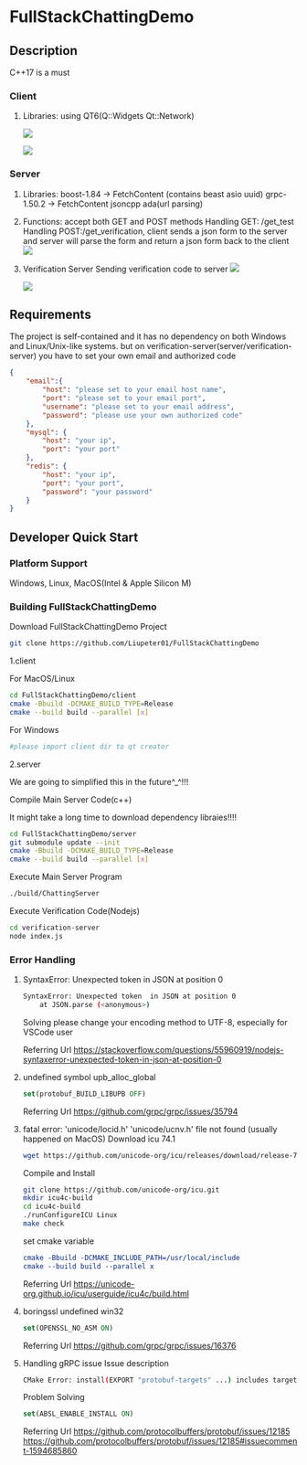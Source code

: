# FullStackChattingDemo
## Description

C++17 is a must

### Client
1. Libraries: using QT6(Q::Widgets Qt::Network)
   
   ![](./assets/client_main.png)
   
   ![](./assets/register_page.png)


### Server
1. Libraries:
   boost-1.84 -> FetchContent (contains beast asio uuid)
   grpc-1.50.2 -> FetchContent
   jsoncpp
   ada(url parsing)

2. Functions: accept both GET and POST methods
   Handling GET: /get_test
   Handling POST:/get_verification, client sends a json form to the server and server will parse the form and return a json form back to the client
   ![](./assets/server.png)

3. Verification Server
   Sending verification code to server
   ![](./assets/verification.png)

    ![](./assets/result.png)

## Requirements
The project is self-contained and it has no dependency on both Windows and Linux/Unix-like systems.
but on verification-server(server/verification-server) you have to set your own email and authorized code

```json
{
    "email":{
        "host": "please set to your email host name",
        "port": "please set to your email port",
        "username": "please set to your email address",
        "password": "please use your own authorized code"
    },
	"mysql": {
		"host": "your ip",
		"port": "your port"
	},
	"redis": {
		"host": "your ip",
		"port": "your port",
		"password": "your password"
	}
}
```

## Developer Quick Start
### Platform Support
Windows, Linux, MacOS(Intel & Apple Silicon M)

### Building FullStackChattingDemo

Download FullStackChattingDemo Project
```bash
git clone https://github.com/Liupeter01/FullStackChattingDemo
```

1.client

For MacOS/Linux
```bash
cd FullStackChattingDemo/client
cmake -Bbuild -DCMAKE_BUILD_TYPE=Release
cmake --build build --parallel [x]
```

For Windows
```bash
#please import client dir to qt creator
```



2.server

We are going to simplified this in the future^_^!!!

Compile Main Server Code(c++)

It might take a long time to download dependency libraies!!!!


```bash
cd FullStackChattingDemo/server
git submodule update --init
cmake -Bbuild -DCMAKE_BUILD_TYPE=Release
cmake --build build --parallel [x]
```

Execute Main Server Program
```bash
./build/ChattingServer
```

Execute Verification Code(Nodejs)
```bash
cd verification-server
node index.js
```

### Error Handling
1. SyntaxError: Unexpected token  in JSON at position 0
   ```bash
   SyntaxError: Unexpected token  in JSON at position 0
       at JSON.parse (<anonymous>)
   ```

   Solving
   please change your encoding method to UTF-8, especially for VSCode user

   Referring Url
   https://stackoverflow.com/questions/55960919/nodejs-syntaxerror-unexpected-token-in-json-at-position-0

2. undefined symbol upb_alloc_global
   ```cmake
   set(protobuf_BUILD_LIBUPB OFF)
   ```

   Referring Url
   https://github.com/grpc/grpc/issues/35794

3. fatal error: 'unicode/locid.h' 'unicode/ucnv.h' file not found (usually happened on MacOS)
   Download icu 74.1
   ```bash
   wget https://github.com/unicode-org/icu/releases/download/release-74-1/icu4c-74_1-src.tgz
   ```

   Compile and Install
   ```bash
   git clone https://github.com/unicode-org/icu.git
   mkdir icu4c-build
   cd icu4c-build
   ./runConfigureICU Linux
   make check
   ```

   set cmake variable
   ```cmake
   cmake -Bbuild -DCMAKE_INCLUDE_PATH=/usr/local/include
   cmake --build build --parallel x
   ```

   Referring Url
   https://unicode-org.github.io/icu/userguide/icu4c/build.html

4. boringssl undefined win32
   ```cmake
   set(OPENSSL_NO_ASM ON)
   ```

   Referring Url
   https://github.com/grpc/grpc/issues/16376

5. Handling gRPC issue
   Issue description
   ```bash
   CMake Error: install(EXPORT "protobuf-targets" ...) includes target "libprotobuf-lite" which requires target "absl_node_hash_map" that is not in any export set.
   ```

   Problem Solving
   ```cmake
   set(ABSL_ENABLE_INSTALL ON)
   ```

   Referring Url
    https://github.com/protocolbuffers/protobuf/issues/12185
    https://github.com/protocolbuffers/protobuf/issues/12185#issuecomment-1594685860
